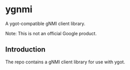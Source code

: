 # ygnmi

A ygot-compatible gNMI client library.

Note: This is not an official Google product.

## Introduction

The repo contains a gNMI client library for use with ygot.